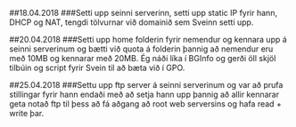 ##18.04.2018 
###Setti upp seinni serverinn, setti upp static IP fyrir hann, DHCP og NAT, tengdi tölvurnar við domainið sem Sveinn setti upp.

##20.04.2018 
###Setti upp home folderin fyrir nemendur og kennara upp á seinni serverinum og bætti við quota á folderin þannig að nemendur eru með 10MB og kennarar með 20MB. Ég náði líka í BGInfo og gerði öll skjöl tilbúin og script fyrir Svein til að bæta við í GPO.

##25.04.2018 
###Settu upp ftp server á seinni serverinum og var að prufa stillingar fyrir hann endaði með að setja hann upp þannig að allir kennarar geta notað ftp til þess að fá aðgang að root web serversins og hafa read + write þar.
